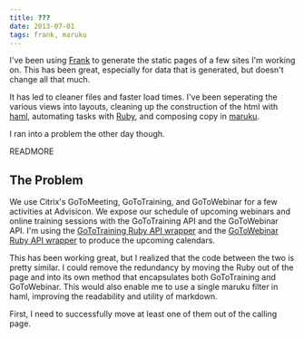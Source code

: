 ```yaml
---
title: ???
date: 2013-07-01
tags: frank, maruku
---
```


I've been using [Frank](https://github.com/blahed/frank "Frank, the Static Site Non-Framework") to generate the static pages of a few sites I'm working on. This has been great, especially for data that is generated, but doesn't change all that much.

It has led to cleaner files and faster load times. I've been seperating the various views into layouts, cleaning up the construction of the html with [haml](http://haml.info/ "The HAML markup language"), automating tasks with [Ruby](http://www.ruby-lang.org/en/ "Ruby programming language"), and composing copy in [maruku](https://github.com/bhollis/maruku "Maruku mantained by Ben Hollis").

I ran into a problem the other day though.

READMORE

## The Problem

We use Citrix's GoToMeeting, GoToTraining, and GoToWebinar for a few activities at Advisicon. We expose our schedule of upcoming webinars and online training sessions with the GoToTraining API and the GoToWebinar API. I'm using the [GoToTraining Ruby API wrapper](https://github.com/citrixonline/GoToTraining-Ruby) and the [GoToWebinar Ruby API wrapper](https://github.com/citrixonline/GoToWebinar-Ruby) to produce the upcoming calendars.

This has been working great, but I realized that the code between the two is pretty similar. I could remove the redundancy by moving the Ruby out of the page and into its own method that encapsulates both GoToTraining and GoToWebinar. This would also enable me to use a single maruku filter in haml, improving the readability and utility of markdown.

First, I need to successfully move at least one of them out of the calling page.
